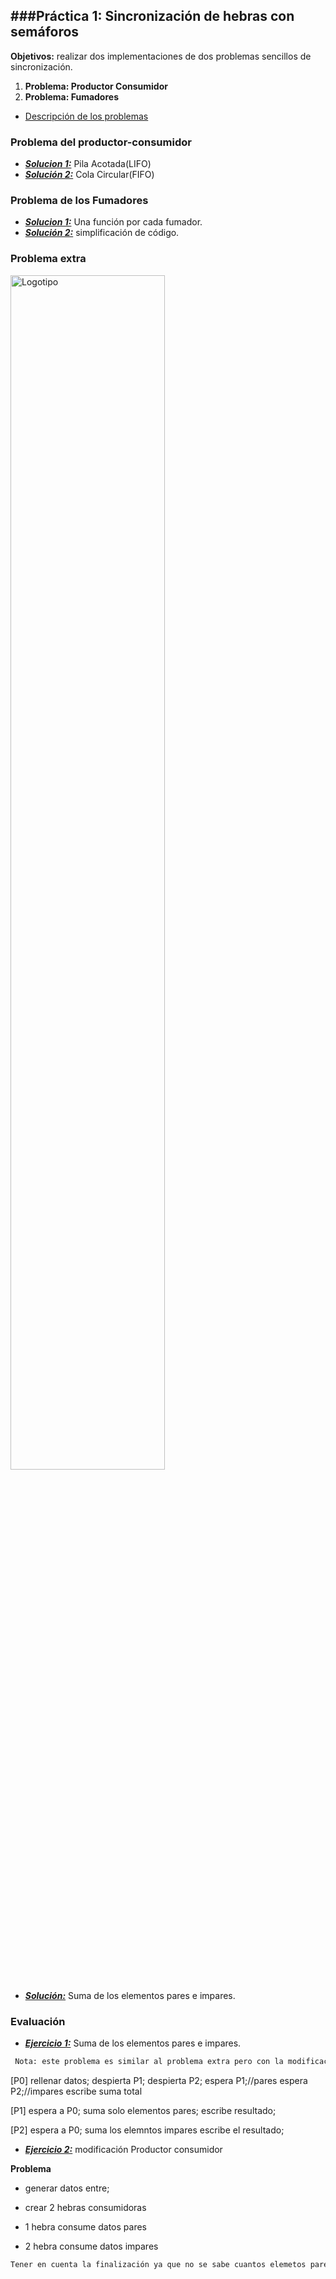 ###Práctica 1: Sincronización de hebras con semáforos
-----

**Objetivos:** realizar dos implementaciones de dos problemas sencillos de sincronización.

1. **Problema: Productor Consumidor**
2. **Problema: Fumadores**
- [Descripción de los problemas][descripcion]

### Problema del productor-consumidor

- [***Solucion 1:***][LIFO] Pila Acotada(LIFO)
- [***Solución 2:***][FIFO] Cola Circular(FIFO)

### Problema de los Fumadores

- [***Solucion 1:***][ampliada] Una función por cada fumador.
- [***Solución 2:***][reducida] simplificación de código.


### Problema extra

<img src="problema.JPG" alt="Logotipo" width="70%" height="70%">

- [***Solución:***][suma] Suma de los elementos pares e impares.



### Evaluación
- [***Ejercicio 1:***][ex1] Suma de los elementos pares e impares.

```sh
 Nota: este problema es similar al problema extra pero con la modificacion en el P0, primero rellena los datos del vector y luego despierta a P1 y a P2 y espera a que terminen para realizar la suma total con los resultados obtenidos (total = par + impar;).
```
[P0]
rellenar datos;
despierta P1;
despierta P2;
espera P1;//pares
espera P2;//impares
escribe suma total

[P1]
espera a P0;
suma solo elementos pares;
escribe resultado;

[P2]
espera a P0;
suma los elemntos impares
escribe el resultado;


- [***Ejercicio 2:***][ex2] modificación Productor consumidor

**Problema**
- generar datos entre;

- crear 2 hebras consumidoras 
 - 1 hebra consume datos pares
 - 2 hebra consume datos impares
```sh
Tener en cuenta la finalización ya que no se sabe cuantos elemetos pares e impares va ha generar el productor.
```


[descripcion]:https://github.com/marlenelis/SCD/blob/master/Prácticas/scd-practica1.pdf



[LIFO]:https://github.com/marlenelis/SCD/blob/master/Prácticas/src/prod-cons_LIFO.cpp
[FIFO]:https://github.com/marlenelis/SCD/blob/master/Prácticas/src/prod-cons_FIFO.cpp

[ampliada]:https://github.com/marlenelis/SCD/blob/master/Prácticas/src/fumadores.cpp
[reducida]:https://github.com/marlenelis/SCD/blob/master/Prácticas/src/fumadoresReducida.cpp


[suma]:https://github.com/marlenelis/SCD/blob/master/Prácticas/src/suma_vector.cpp
[ex1]:https://github.com/marlenelis/SCD/blob/master/Prácticas/src/ex-suma_vector.cpp
[ex2]:https://github.com/marlenelis/SCD/blob/master/Prácticas/src/ex-prod-cons.cpp


